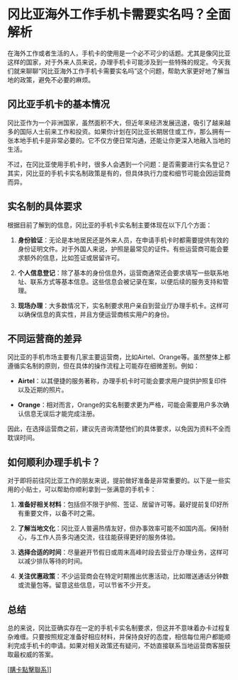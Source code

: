 # 冈比亚海外工作手机卡需要实名吗？全面解析

在海外工作或者生活的人，手机卡的使用是一个必不可少的话题。尤其是像冈比亚这样的国家，对于外来人员来说，办理手机卡可能涉及到一些特殊的规定。今天我们就来聊聊“冈比亚海外工作手机卡需要实名吗”这个问题，帮助大家更好地了解当地的政策，避免不必要的麻烦。

## 冈比亚手机卡的基本情况

冈比亚作为一个非洲国家，虽然面积不大，但近年来经济发展迅速，吸引了越来越多的国际人士前来工作和投资。如果你计划在冈比亚长期居住或工作，那么拥有一张本地手机卡是非常必要的。它不仅方便日常沟通，还能让你更深入地融入当地的生活。

不过，在冈比亚使用手机卡时，很多人会遇到一个问题：是否需要进行实名登记？其实，冈比亚的手机卡实名制政策是有的，但具体执行力度和细节可能会因运营商而异。

## 实名制的具体要求

根据目前了解到的信息，冈比亚的手机卡实名制主要体现在以下几个方面：

1. **身份验证**：无论是本地居民还是外来人员，在申请手机卡时都需要提供有效的身份证明文件。对于外国人来说，护照是最常见的证件。有些运营商可能会要求额外的信息，比如签证或居留许可。

2. **个人信息登记**：除了基本的身份信息外，运营商通常还会要求填写一些联系地址、联系方式等基本信息。这些信息会被记录在案，以便后续的服务支持和管理。

3. **现场办理**：大多数情况下，实名制要求用户亲自到营业厅办理手机卡。这样可以确保信息的真实性，并且方便运营商核实用户的身份。

## 不同运营商的差异

冈比亚的手机市场主要有几家主要运营商，比如Airtel、Orange等。虽然整体上都遵循实名制的原则，但在具体的操作流程上可能存在细微差别。例如：

- **Airtel**：以其便捷的服务著称，办理手机卡时可能会要求用户提供护照复印件以及近期的照片。
  
- **Orange**：相对而言，Orange的实名制要求更为严格，可能会需要用户多次确认信息无误后才能完成注册。

因此，在选择运营商之前，建议先咨询清楚他们的具体要求，以免因为资料不全而耽误时间。

## 如何顺利办理手机卡？

对于即将前往冈比亚工作的朋友来说，提前做好准备是非常重要的。以下是一些实用的小贴士，可以帮助你顺利拿到一张满意的手机卡：

1. **准备好相关材料**：包括但不限于护照、签证、居留许可等。最好提前复印好所有重要文件，以备不时之需。

2. **了解当地文化**：冈比亚人普遍热情友好，但办事效率可能不如国内高。保持耐心，与工作人员多沟通交流，往往能获得更好的服务体验。

3. **选择合适的时间**：尽量避开节假日或周末高峰时段去营业厅办理业务，这样可以减少排队等待的时间。

4. **关注优惠政策**：不少运营商会在特定时期推出优惠活动，比如赠送通话分钟数或流量包等。留意这些信息，可以节省不少开支。

## 总结

总的来说，冈比亚确实存在一定的手机卡实名制要求，但这并不意味着办卡过程复杂难缠。只要按照规定准备好相应材料，并保持良好的态度，相信每位用户都能顺利完成手机卡的申请。如果对相关政策还有疑问，不妨直接联系当地运营商客服获取最权威的答案。

[[購卡點擊聯系](https://t.me/s/esim1088)]]
